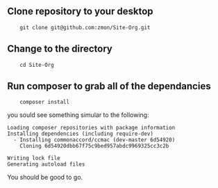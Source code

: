 
## Clone repository to your desktop

````
    git clone git@github.com:zmon/Site-Org.git
````

## Change to the directory

````
    cd Site-Org
````

## Run composer to grab all of the dependancies

````
    composer install
````

you sould see something simular to the following:

````
Loading composer repositories with package information
Installing dependencies (including require-dev)       
  - Installing commonaccord/ccmac (dev-master 6d54920)
    Cloning 6d54920dbb67f75c9bed957abdc9969325cc3c2b

Writing lock file
Generating autoload files
````

You should be good to go.

